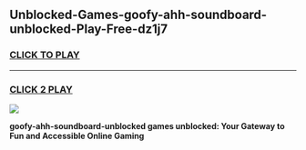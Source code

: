 
## Unblocked-Games-goofy-ahh-soundboard-unblocked-Play-Free-dz1j7
<h3>
<a href="https://premium76.site?title=goofy-ahh-soundboard-unblocked&ref=19M">CLICK TO PLAY</a></h3>
<hr>

<h3>
<a href="https://premium76.site?title=goofy-ahh-soundboard-unblocked&ref=19M">CLICK 2 PLAY</a>
  
</h3>

<a href="https://premium76.site?title=goofy-ahh-soundboard-unblocked&ref=19M"><img src="https://clearcache.store/games.png"></a>


**goofy-ahh-soundboard-unblocked games unblocked: Your Gateway to Fun and Accessible Online Gaming**
